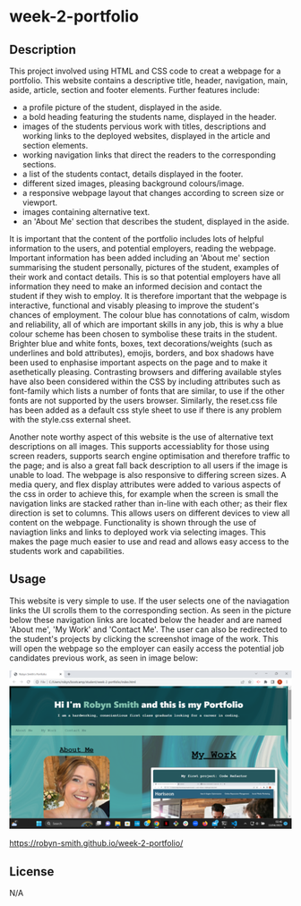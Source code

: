 # week-2-portfolio

## Description

This project involved using HTML and CSS code to creat a webpage for a portfolio. This website contains a descriptive title, header, navigation, main, aside, article, section and footer elements. Further features include: 
- a profile picture of the student, displayed in the aside.
- a bold heading featuring the students name, displayed in the header.
- images of the students pervious work with titles, descriptions and working links to the deployed websites, displayed in the article and section elements.
- working navigation links that direct the readers to the corresponding sections.
- a list of the students contact, details displayed in the footer.
- different sized images, pleasing background colours/image.
- a responsive webpage layout that changes according to screen size or viewport.
- images containing alternative text.
- an 'About Me' section that describes the student, displayed in the aside.

It is important that the content of the portfolio includes lots of helpful information to the users, and potential employers, reading the webpage. Important information has been added including an 'About me' section summarising the student personally, pictures of the student, examples of their work and contact details. This is so that potential employers have all information they need to make an informed decision and contact the student if they wish to employ. It is therefore important that the webpage is interactive, functional and visably pleasing to improve the student's chances of employment. The colour blue has connotations of calm, wisdom and reliability, all of which are important skills in any job, this is why a blue colour scheme has been chosen to symbolise these traits in the student. Brighter blue and white fonts, boxes, text decorations/weights (such as underlines and bold attributes), emojis, borders, and box shadows have been used to enphasise important aspects on the page and to make it asethetically pleasing. Contrasting browsers and differing available styles have also been considered within the CSS by including attributes such as font-family which lists a number of fonts that are similar, to use if the other fonts are not supported by the users browser. Similarly, the reset.css file has been added as a default css style sheet to use if there is any problem with the style.css external sheet. 

Another note worthy aspect of this website is the use of alternative text descriptions on all images. This supports accessiablity for those using screen readers, supports search engine optimisation and therefore traffic to the page; and is also a great fall back description to all users if the image is unable to load. The webpage is also responsive to differing screen sizes. A media query, and flex display attributes were added to various aspects of the css in order to achieve this, for example when the screen is small the navigation links are stacked rather than in-line with each other; as their flex direction is set to columns. This allows users on different devices to view all content on the webpage. Functionality is shown through the use of naviagtion links and links to deployed work via selecting images. This makes the page much easier to use and read and allows easy access to the students work and capabilities. 

## Usage
This website is very simple to use. If the user selects one of the naviagation links the UI scrolls them to the corresponding section. As seen in the picture below these navigation links are located below the header and are named 'About me', 'My Work' and 'Contact Me'. The user can also be redirected to the student's projects by clicking the screenshot image of the work. This will open the webpage so the employer can easily access the potential job candidates previous work, as seen in image below:

![A screenshot of the top Robyn Smith's portfolio webpage including a header, a large title, images of Robyn, an about me section and pictures and titles of Robyn's previous work](/assets/images/screenshot-portfolio.png)

https://robyn-smith.github.io/week-2-portfolio/


## License
N/A